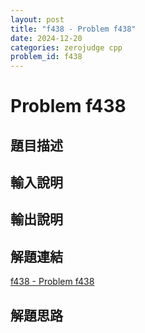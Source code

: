 ```yaml
---
layout: post
title: "f438 - Problem f438"
date: 2024-12-20
categories: zerojudge cpp
problem_id: f438
---
```


# Problem f438

## 題目描述



## 輸入說明



## 輸出說明



## 解題連結

[f438 - Problem f438](https://zerojudge.tw/ShowProblem?problemid=f438)

## 解題思路

